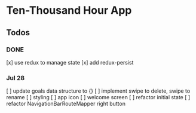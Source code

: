 # Ten-Thousand Hour App

## Todos

### DONE
[x] use redux to manage state
[x] add redux-persist

### Jul 28
[ ] update goals data structure to {}
[ ] implement swipe to delete, swipe to rename
[ ] styling
[ ] app icon
[ ] welcome screen
[ ] refactor initial state
[ ] refactor NavigationBarRouteMapper right button
